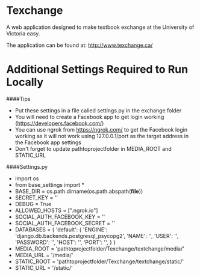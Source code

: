 # Texchange

A web application designed to make textbook exchange at the University of Victoria easy.

The application can be found at: http://www.texchange.ca/

# Additional Settings Required to Run Locally
####Tips
* Put these settings in a file called settings.py in the exchange folder
* You will need to create a Facebook app to get login working (https://developers.facebook.com/)
* You can use ngrok from https://ngrok.com/ to get the Facebook login working as it will not work using 127.0.0.1/port as the target address in the Facebook app settings
* Don't forget to update pathtoprojectfolder in MEDIA_ROOT and STATIC_URL

####Settings.py

* import os
* from base_settings import *
* BASE_DIR = os.path.dirname(os.path.abspath(__file__))
* SECRET_KEY = ''
* DEBUG = True
* ALLOWED_HOSTS = [".ngrok.io"]
* SOCIAL_AUTH_FACEBOOK_KEY = ''
* SOCIAL_AUTH_FACEBOOK_SECRET = ''
* DATABASES = {
    'default': {
        'ENGINE': 'django.db.backends.postgresql_psycopg2',
        'NAME': '',
        'USER': '',
        'PASSWORD': '',
        'HOST': '',
        'PORT': '',
    }
}
* MEDIA_ROOT = 'pathtoprojectfolder/Texchange/textchange/media/'
* MEDIA_URL = '/media/'
* STATIC_ROOT = 'pathtoprojectfolder/Texchange/textchange/static/'
* STATIC_URL = '/static/'
